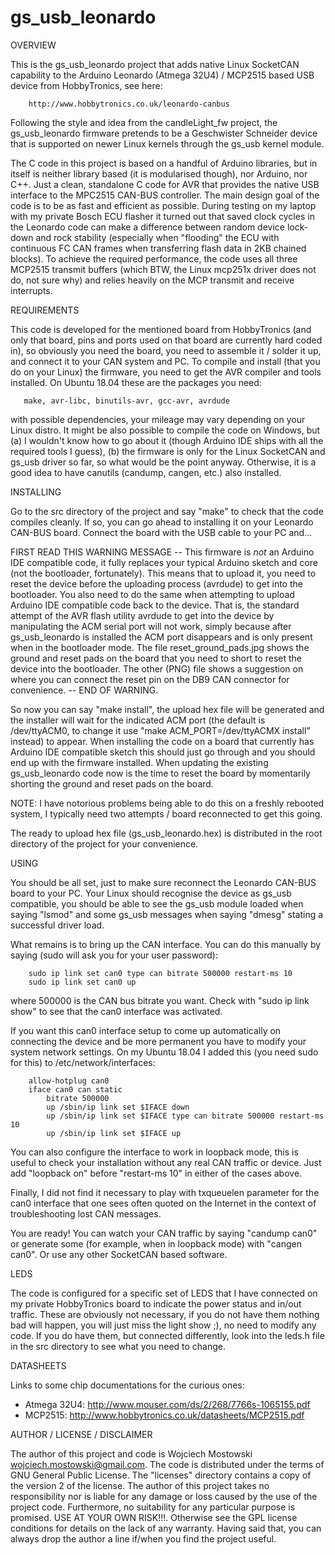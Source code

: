 # gs_usb_leonardo

OVERVIEW

This is the gs_usb_leonardo project that adds native Linux SocketCAN capability
to the Arduino Leonardo (Atmega 32U4) / MCP2515 based USB device from
HobbyTronics, see here:

        http://www.hobbytronics.co.uk/leonardo-canbus

Following the style and idea from the candleLight_fw project, the gs_usb_leonardo
firmware pretends to be a Geschwister Schneider device that is supported on newer
Linux kernels through the gs_usb kernel module.

The C code in this project is based on a handful of Arduino libraries, but in
itself is neither library based (it is modularised though), nor Arduino, nor C++.
Just a clean, standalone C code for AVR that provides the native USB interface to
the MPC2515 CAN-BUS controller. The main design goal of the code is to be as fast
and efficient as possible. During testing on my laptop with my private Bosch ECU
flasher it turned out that saved clock cycles in the Leonardo code can make a
difference between random device lock-down and rock stability (especially when
"flooding" the ECU with continuous FC CAN frames when transferring flash data in
2KB chained blocks). To achieve the required performance, the code uses all three
MCP2515 transmit buffers (which BTW, the Linux mcp251x driver does not do, not
sure why) and relies heavily on the MCP transmit and receive interrupts.

REQUIREMENTS

This code is developed for the mentioned board from HobbyTronics (and only that
board, pins and ports used on that board are currently hard coded in), so
obviously you need the board, you need to assemble it / solder it up, and connect
it to your CAN system and PC. To compile and install (that you do on your Linux)
the firmware, you need to get the AVR compiler and tools installed. On Ubuntu
18.04 these are the packages you need:

       make, avr-libc, binutils-avr, gcc-avr, avrdude

with possible dependencies, your mileage may vary depending on your Linux distro.
It might be also possible to compile the code on Windows, but (a) I wouldn't know
how to go about it (though Arduino IDE ships with all the required tools I guess),
(b) the firmware is only for the Linux SocketCAN and gs_usb driver so far, so
what would be the point anyway. Otherwise, it is a good idea to have canutils
(candump, cangen, etc.) also installed.

INSTALLING

Go to the src directory of the project and say "make" to check that the code
compiles cleanly. If so, you can go ahead to installing it on your Leonardo
CAN-BUS board. Connect the board with the USB cable to your PC and...

FIRST READ THIS WARNING MESSAGE -- This firmware is _not_ an Arduino IDE
compatible code, it fully replaces your typical Arduino sketch and core (not the
bootloader, fortunately). This means that to upload it, you need to reset the
device before the uploading process (avrdude) to get into the bootloader. You
also need to do the same when attempting to upload Arduino IDE compatible code
back to the device. That is, the standard attempt of the AVR flash utility
avrdude to get into the device by manipulating the ACM serial port will not work,
simply because after gs_usb_leonardo is installed the ACM port disappears and is
only present when in the bootloader mode. The file reset_ground_pads.jpg shows
the ground and reset pads on the board that you need to short to reset the device
into the bootloader. The other (PNG) file shows a suggestion on where you can
connect the reset pin on the DB9 CAN connector for convenience. -- END OF WARNING.

So now you can say "make install", the upload hex file will be generated and the
installer will wait for the indicated ACM port (the default is /dev/ttyACM0, to
change it use "make ACM_PORT=/dev/ttyACMX install" instead) to appear. When
installing the code on a board that currently has Arduino IDE compatible sketch
this should just go through and you should end up with the firmware installed.
When updating the existing gs_usb_leonardo code now is the time to reset the
board by momentarily shorting the ground and reset pads on the board.

NOTE: I have notorious problems being able to do this on a freshly rebooted
system, I typically need two attempts / board reconnected to get this going.

The ready to upload hex file (gs_usb_leonardo.hex) is distributed in the root
directory of the project for your convenience.

USING

You should be all set, just to make sure reconnect the Leonardo CAN-BUS board to
your PC. Your Linux should recognise the device as gs_usb compatible, you should
be able to see the gs_usb module loaded when saying "lsmod" and some gs_usb
messages when saying "dmesg" stating a successful driver load.

What remains is to bring up the CAN interface. You can do this manually by saying
(sudo will ask you for your user password):

        sudo ip link set can0 type can bitrate 500000 restart-ms 10
        sudo ip link set can0 up

where 500000 is the CAN bus bitrate you want. Check with "sudo ip link show" to
see that the can0 interface was activated.

If you want this can0 interface setup to come up automatically on connecting the
device and be more permanent you have to modify your system network settings. On
my Ubuntu 18.04 I added this (you need sudo for this) to /etc/network/interfaces:

        allow-hotplug can0
        iface can0 can static
            bitrate 500000
            up /sbin/ip link set $IFACE down
            up /sbin/ip link set $IFACE type can bitrate 500000 restart-ms 10
            up /sbin/ip link set $IFACE up

You can also configure the interface to work in loopback mode, this is useful to
check your installation without any real CAN traffic or device. Just add
"loopback on" before "restart-ms 10" in either of the cases above.

Finally, I did not find it necessary to play with txqueuelen parameter for the
can0 interface that one sees often quoted on the Internet in the context of
troubleshooting lost CAN messages.

You are ready! You can watch your CAN traffic by saying "candump can0" or
generate some (for example, when in loopback mode) with "cangen can0". Or use any
other SocketCAN based software.

LEDS

The code is configured for a specific set of LEDS that I have connected on my
private HobbyTronics board to indicate the power status and in/out traffic.
These are obviously not necessary, if you do not have them nothing bad will
happen, you will just miss the light show ;), no need to modify any code. If you
do have them, but connected differently, look into the leds.h file in the src
directory to see what you need to change.

DATASHEETS

Links to some chip documentations for the curious ones:

 - Atmega 32U4: http://www.mouser.com/ds/2/268/7766s-1065155.pdf
 - MCP2515: http://www.hobbytronics.co.uk/datasheets/MCP2515.pdf

AUTHOR / LICENSE / DISCLAIMER

The author of this project and code is Wojciech Mostowski
<wojciech.mostowski@gmail.com>. The code is distributed under the terms of
GNU General Public License. The "licenses" directory contains a copy of the
version 2 of the license. The author of this project takes no responsibility nor
is liable for any damage or loss caused by the use of the project code.
Furthermore, no suitability for any particular purpose is promised. USE AT YOUR
OWN RISK!!!. Otherwise see the GPL license conditions for details on the lack of
any warranty. Having said that, you can always drop the author a line if/when
you find the project useful.
